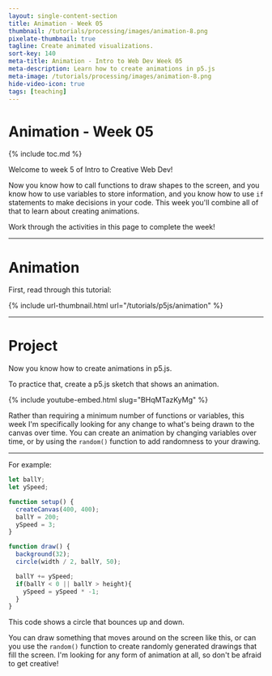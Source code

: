 ```yaml
---
layout: single-content-section
title: Animation - Week 05
thumbnail: /tutorials/processing/images/animation-8.png
pixelate-thumbnail: true
tagline: Create animated visualizations.
sort-key: 140
meta-title: Animation - Intro to Web Dev Week 05
meta-description: Learn how to create animations in p5.js
meta-image: /tutorials/processing/images/animation-8.png
hide-video-icon: true
tags: [teaching]
---
```


# Animation - Week 05

{% include toc.md %}

Welcome to week 5 of Intro to Creative Web Dev!

Now you know how to call functions to draw shapes to the screen, and you know how to use variables to store information, and you know how to use `if` statements to make decisions in your code. This week you'll combine all of that to learn about creating animations.

Work through the activities in this page to complete the week!

---

# Animation

First, read through this tutorial:

{% include url-thumbnail.html url="/tutorials/p5js/animation" %}

---

# Project

Now you know how to create animations in p5.js.

To practice that, create a p5.js sketch that shows an animation.

{% include youtube-embed.html slug="BHqMTazKyMg" %}

Rather than requiring a minimum number of functions or variables, this week I'm specifically looking for any change to what's being drawn to the canvas over time. You can create an animation by changing variables over time, or by using the `random()` function to add randomness to your drawing.

---

For example:

```javascript
let ballY;
let ySpeed;

function setup() {
  createCanvas(400, 400);
  ballY = 200;
  ySpeed = 3;
}

function draw() {
  background(32);
  circle(width / 2, ballY, 50);

  ballY += ySpeed;
  if(ballY < 0 || ballY > height){
    ySpeed = ySpeed * -1;
  }
}
```

This code shows a circle that bounces up and down.

You can draw something that moves around on the screen like this, or can you use the `random()` function to create randomly generated drawings that fill the screen. I'm looking for any form of animation at all, so don't be afraid to get creative!
